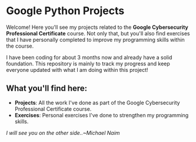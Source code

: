 # Google Python Projects

Welcome! Here you'll see my projects related to the **Google Cybersecurity Professional Certificate** course. Not only that, but you'll also find exercises that I have personally completed to improve my programming skills within the course.

I have been coding for about 3 months now and already have a solid foundation. This repository is mainly to track my progress and keep everyone updated with what I am doing within this project!

## What you'll find here:
- **Projects**: All the work I've done as part of the Google Cybersecurity Professional Certificate course.
- **Exercises**: Personal exercises I've done to strengthen my programming skills.

*I will see you on the other side..~Michael Naim*

